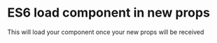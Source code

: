 # ES6 load component in new props
This will load your component once your new props will be received
